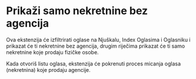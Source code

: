 # Prikaži samo nekretnine bez agencija

Ova ekstenzija će izfiltrirati oglase na Njuškalu, Index Oglasima i Oglasniku i prikazat će ti nekretnine bez agencija, drugim riječima prikazat će ti samo nekretnine koje prodaju fizičke osobe. 

Kada otvoriš listu oglasa, ekstenzija će pokrenuti proces micanja oglasa (nekretnina) koje prodaju agencije.
